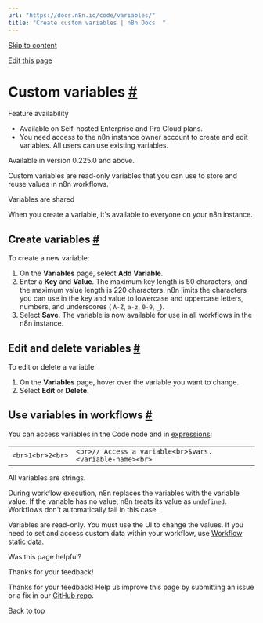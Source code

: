 ```yaml
---
url: "https://docs.n8n.io/code/variables/"
title: "Create custom variables | n8n Docs  "
---
```


[Skip to content](https://docs.n8n.io/code/variables/#custom-variables)

[Edit this page](https://github.com/n8n-io/n8n-docs/edit/main/docs/code/variables.md "Edit this page")

# Custom variables [\#](https://docs.n8n.io/code/variables/\#custom-variables "Permanent link")

Feature availability

- Available on Self-hosted Enterprise and Pro Cloud plans.
- You need access to the n8n instance owner account to create and edit variables. All users can use existing variables.

Available in version 0.225.0 and above.

Custom variables are read-only variables that you can use to store and reuse values in n8n workflows.

Variables are shared

When you create a variable, it's available to everyone on your n8n instance.

## Create variables [\#](https://docs.n8n.io/code/variables/\#create-variables "Permanent link")

To create a new variable:

1. On the **Variables** page, select **Add Variable**.
2. Enter a **Key** and **Value**. The maximum key length is 50 characters, and the maximum value length is 220 characters. n8n limits the characters you can use in the key and value to lowercase and uppercase letters, numbers, and underscores ( `A-Z`, `a-z`, `0-9`, `_`).
3. Select **Save**. The variable is now available for use in all workflows in the n8n instance.

## Edit and delete variables [\#](https://docs.n8n.io/code/variables/\#edit-and-delete-variables "Permanent link")

To edit or delete a variable:

1. On the **Variables** page, hover over the variable you want to change.
2. Select **Edit** or **Delete**.

## Use variables in workflows [\#](https://docs.n8n.io/code/variables/\#use-variables-in-workflows "Permanent link")

You can access variables in the Code node and in [expressions](https://docs.n8n.io/glossary/#expression-n8n):

|     |     |
| --- | --- |
| ```<br>1<br>2<br>``` | ```<br>// Access a variable<br>$vars.<variable-name><br>``` |

All variables are strings.

During workflow execution, n8n replaces the variables with the variable value. If the variable has no value, n8n treats its value as `undefined`. Workflows don't automatically fail in this case.

Variables are read-only. You must use the UI to change the values. If you need to set and access custom data within your workflow, use [Workflow static data](https://docs.n8n.io/code/cookbook/builtin/get-workflow-static-data/).

Was this page helpful?






Thanks for your feedback!






Thanks for your feedback! Help us improve this page by submitting an issue or a fix in our [GitHub repo](https://github.com/n8n-io/n8n-docs).


Back to top